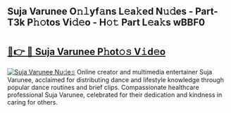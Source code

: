 ## Suja Varunee O𝚗𝚕yf𝚊ns L𝚎a𝚔ed N𝚞𝚍es - Part-T3k P𝚑𝚘tos Vi𝚍𝚎o - H𝚘𝚝 Part L𝚎a𝚔s wBBF0

# <h2><a href="http://kf2mml.oniu.top/?m=Suja+Varunee">🔗👉 🔴 Suja Varunee P𝚑ot𝚘𝚜 V𝚒d𝚎o</a></h2>

[![Suja Varunee Nu𝚍e𝚜](https://i.imgur.com/0qMVB7G.gif)](http://kf2mml.oniu.top/?m=Suja+Varunee)
Online creator and multimedia entertainer Suja Varunee, acclaimed for distributing dance and lifestyle knowledge through popular dance routines and brief clips. Compassionate healthcare professional Suja Varunee, celebrated for their dedication and kindness in caring for others.  
